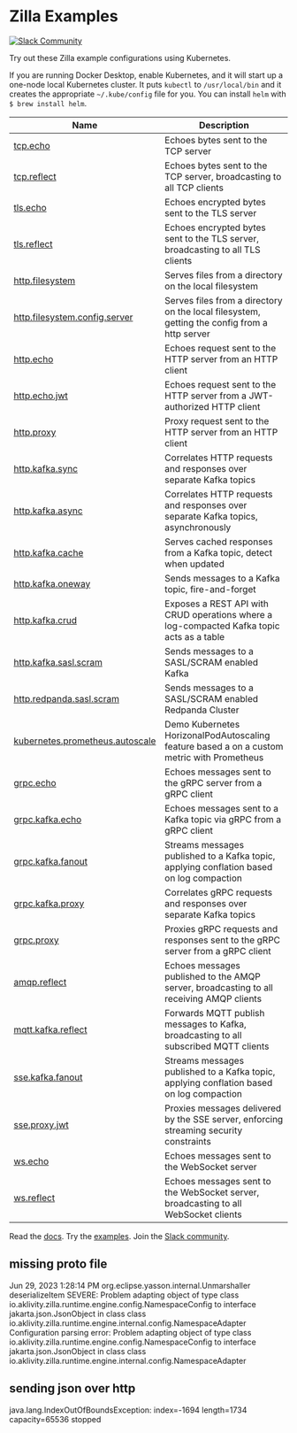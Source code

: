 # Zilla Examples

[![Slack Community][community-image]][community-join]

Try out these Zilla example configurations using Kubernetes.

If you are running Docker Desktop, enable Kubernetes, and it will start up a one-node local Kubernetes cluster.
It puts `kubectl` to `/usr/local/bin` and it creates the appropriate `~/.kube/config` file for you.
You can install `helm` with `$ brew install helm`.

| Name                                                                | Description                                                                                  |
|---------------------------------------------------------------------|----------------------------------------------------------------------------------------------|
| [tcp.echo](tcp.echo)                                                | Echoes bytes sent to the TCP server                                                          |
| [tcp.reflect](tcp.reflect)                                          | Echoes bytes sent to the TCP server, broadcasting to all TCP clients                         |
| [tls.echo](tls.echo)                                                | Echoes encrypted bytes sent to the TLS server                                                |
| [tls.reflect](tls.reflect)                                          | Echoes encrypted bytes sent to the TLS server, broadcasting to all TLS clients               |
| [http.filesystem](http.filesystem)                                  | Serves files from a directory on the local filesystem                                        |
| [http.filesystem.config.server](http.filesystem.config.server)      | Serves files from a directory on the local filesystem, getting the config from a http server |
| [http.echo](http.echo)                                              | Echoes request sent to the HTTP server from an HTTP client                                   |
| [http.echo.jwt](http.echo.jwt)                                      | Echoes request sent to the HTTP server from a JWT-authorized HTTP client                     |
| [http.proxy](http.proxy)                                            | Proxy request sent to the HTTP server from an HTTP client                                    |
| [http.kafka.sync](http.kafka.sync)                                  | Correlates HTTP requests and responses over separate Kafka topics                            |
| [http.kafka.async](http.kafka.async)                                | Correlates HTTP requests and responses over separate Kafka topics, asynchronously            |
| [http.kafka.cache](http.kafka.cache)                                | Serves cached responses from a Kafka topic, detect when updated                              |
| [http.kafka.oneway](http.kafka.oneway)                              | Sends messages to a Kafka topic, fire-and-forget                                             |
| [http.kafka.crud](http.kafka.crud)                                  | Exposes a REST API with CRUD operations where a log-compacted Kafka topic acts as a table    |
| [http.kafka.sasl.scram](http.kafka.sasl.scram)                      | Sends messages to a SASL/SCRAM enabled Kafka                                                 |
| [http.redpanda.sasl.scram](http.redpanda.sasl.scram)                | Sends messages to a SASL/SCRAM enabled Redpanda Cluster                                      |
| [kubernetes.prometheus.autoscale](kubernetes.prometheus.autoscale)  | Demo Kubernetes HorizonalPodAutoscaling feature based a on a custom metric with Prometheus   |
| [grpc.echo](grpc.echo)                                              | Echoes messages sent to the gRPC server from a gRPC client                                   |
| [grpc.kafka.echo](grpc.kafka.echo)                                  | Echoes messages sent to a Kafka topic via gRPC from a gRPC client                            |
| [grpc.kafka.fanout](grpc.kafka.fanout)                              | Streams messages published to a Kafka topic, applying conflation based on log compaction     |
| [grpc.kafka.proxy](grpc.kafka.proxy)                                | Correlates gRPC requests and responses over separate Kafka topics                            |
| [grpc.proxy](grpc.proxy)                                            | Proxies gRPC requests and responses sent to the gRPC server from a gRPC client               |
| [amqp.reflect](amqp.reflect)                                        | Echoes messages published to the AMQP server, broadcasting to all receiving AMQP clients     |
| [mqtt.kafka.reflect](mqtt.kafka.reflect)                            | Forwards MQTT publish messages to Kafka, broadcasting to all subscribed MQTT clients         |
| [sse.kafka.fanout](sse.kafka.fanout)                                | Streams messages published to a Kafka topic, applying conflation based on log compaction     |
| [sse.proxy.jwt](sse.proxy.jwt)                                      | Proxies messages delivered by the SSE server, enforcing streaming security constraints       |
| [ws.echo](ws.echo)                                                  | Echoes messages sent to the WebSocket server                                                 |
| [ws.reflect](ws.reflect)                                            | Echoes messages sent to the WebSocket server, broadcasting to all WebSocket clients          |

Read the [docs][zilla-docs].
Try the [examples][zilla-examples].
Join the [Slack community][community-join].

[community-image]: https://img.shields.io/badge/slack-@aklivitycommunity-blue.svg?logo=slack
[community-join]: https://join.slack.com/t/aklivitycommunity/shared_invite/zt-sy06wvr9-u6cPmBNQplX5wVfd9l2oIQ

[zilla-docs]: https://docs.aklivity.io/zilla
[zilla-examples]: https://github.com/aklivity/zilla-examples

## missing proto file
Jun 29, 2023 1:28:14 PM org.eclipse.yasson.internal.Unmarshaller deserializeItem
SEVERE: Problem adapting object of type class io.aklivity.zilla.runtime.engine.config.NamespaceConfig to interface jakarta.json.JsonObject in class class io.aklivity.zilla.runtime.engine.internal.config.NamespaceAdapter
Configuration parsing error: Problem adapting object of type class io.aklivity.zilla.runtime.engine.config.NamespaceConfig to interface jakarta.json.JsonObject in class class io.aklivity.zilla.runtime.engine.internal.config.NamespaceAdapter


## sending json over http
java.lang.IndexOutOfBoundsException: index=-1694 length=1734 capacity=65536
stopped